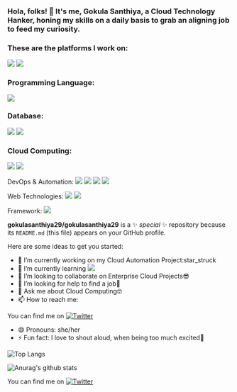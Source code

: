 ### Hola, folks! 👋 It's me, Gokula Santhiya, a Cloud Technology Hanker, honing my skills on a daily basis to grab an aligning job to feed my curiosity. 
### These are the platforms I work on:

![](https://img.shields.io/badge/<OS>-<Linux>-<yellow>)
![](https://img.shields.io/badge/<OS>-<Windows>-<yellow>)

### Programming Language:
![](https://img.shields.io/badge/<Code>-<Python>-<pink>)

### Database:
![](https://img.shields.io/badge/<DB>-<MySQL>-<yellow>)
![](https://img.shields.io/badge/<DB>-<Oracle>-<red>)

### Cloud Computing:
![](https://img.shields.io/badge/<>-<AWS>-<yellow>)
![](https://img.shields.io/badge/<>-<GCP>-<yellow>)

DevOps & Automation:
![](https://img.shields.io/badge/Terraform-<Python>informational?style=flat&logo=data:#3776AB;base64,<Python>)
![](https://img.shields.io/badge/Ansible-<Python>informational?style=flat&logo=data:#3776AB;base64,<Python>)
![](https://img.shields.io/badge/Git-<Python>informational?style=flat&logo=data:#3776AB;base64,<Python>)
![](https://img.shields.io/badge/CircleCi-<Python>informational?style=flat&logo=data:#3776AB;base64,<Python>)

Web Technologies:
![](https://img.shields.io/badge/HTML-<Python>informational?style=flat&logo=data:#3776AB;base64,<Python>)
![](https://img.shields.io/badge/CSS-<Python>informational?style=flat&logo=data:#3776AB;base64,<Python>)

Framework:
![](https://img.shields.io/badge/Flask-<Python>informational?style=flat&logo=data:#3776AB;base64,<Python>)


**gokulasanthiya29/gokulasanthiya29** is a ✨ _special_ ✨ repository because its `README.md` (this file) appears on your GitHub profile.

Here are some ideas to get you started:

- 🔭 I’m currently working on my Cloud Automation Project:star_struck
- 🌱 I’m currently learning ![](https://img.shields.io/badge/Docker-<Python>informational?style=flat&logo=data:#3776AB;base64,<Python>)
- 👯 I’m looking to collaborate on Enterprise Cloud Projects:sunglasses:
- 🤔 I’m looking for help to find a job:monocle_face:
- 💬 Ask me about Cloud Computing:nerd_face:
- 📫 How to reach me: <!-- Actual text -->

You can find me on [![Twitter][1.2]][1]

<!-- Icons -->

[1.2]: http://i.imgur.com/wWzX9uB.png (twitter icon without padding)
[2.2]: https://raw.githubusercontent.com/MartinHeinz/MartinHeinz/master/linkedin-3-16.png (LinkedIn icon without padding)

<!-- Links to your social media accounts -->

[1]: https://twitter.com/SanthiyaGokula

- 😄 Pronouns: she/her
- ⚡ Fun fact: I love to shout aloud, when being too much excited:zany_face:


![Top Langs](https://github-readme-stats.vercel.app/api/top-langs/?username=gokulasanthiya29&layout=compact&theme=merko)

![Anurag's github stats](https://github-readme-stats.vercel.app/api?username=gokulasanthiya29&show_icons=true&theme=merko)




<!-- Actual text -->

You can find me on [![Twitter][1.2]][1]

<!-- Icons -->

[1.2]: http://i.imgur.com/wWzX9uB.png (twitter icon without padding)
[2.2]: https://raw.githubusercontent.com/MartinHeinz/MartinHeinz/master/linkedin-3-16.png (LinkedIn icon without padding)

<!-- Links to your social media accounts -->

[1]: https://twitter.com/SanthiyaGokula







